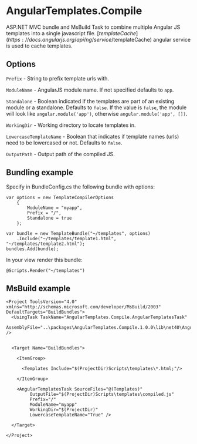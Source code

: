 AngularTemplates.Compile
========================

ASP.NET MVC bundle and MsBuild Task to combine multiple Angular JS templates into a single javascript file. [$templateCache](https://docs.angularjs.org/api/ng/service/$templateCache)  angular service is used to cache templates.

## Options
`Prefix` - String to prefix template urls with.

`ModuleName` - AngularJS module name. If not specified defaults to `app`.

`Standalone` - Boolean indicated if the templates are part of an existing module or a standalone. Defaults to `false`. If the value is `false`, the module will look like `angular.module('app')`, otherwise `angular.module('app', [])`.

`WorkingDir` - Working directory to locate templates in.

`LowercaseTemplateName` - Boolean that indicates if template names (urls) need to be lowercased or not. Defaults to `false`.

`OutputPath` - Output path of the compiled JS.

## Bundling example

Specify in BundleConfig.cs the following bundle with options:

```
var options = new TemplateCompilerOptions
	{
	    ModuleName = "myapp",
	    Prefix = "/",
	    Standalone = true
	};

var bundle = new TemplateBundle("~/templates", options)
	.Include("~/templates/template1.html", "~/templates/template2.html");
bundles.Add(bundle);
```

In your view render this bundle:

```
@Scripts.Render("~/templates")
```

## MsBuild example

```
<Project ToolsVersion="4.0" xmlns="http://schemas.microsoft.com/developer/MsBuild/2003" DefaultTargets="BuildBundles">
  <UsingTask TaskName="AngularTemplates.Compile.AngularTemplatesTask"
  	AssemblyFile="..\packages\AngularTemplates.Compile.1.0.0\lib\net40\AngularTemplates.Compile.dll" />


  <Target Name="BuildBundles">

    <ItemGroup>

      <Templates Include="$(ProjectDir)Scripts\templates\*.html;"/>

    </ItemGroup>

    <AngularTemplatesTask SourceFiles="@(Templates)"
         OutputFile="$(ProjectDir)Scripts\templates\compiled.js"
         Prefix="/"
         ModuleName="myapp"
         WorkingDir="$(ProjectDir)"
         LowercaseTemplateName="True" />

  </Target>

</Project>
```